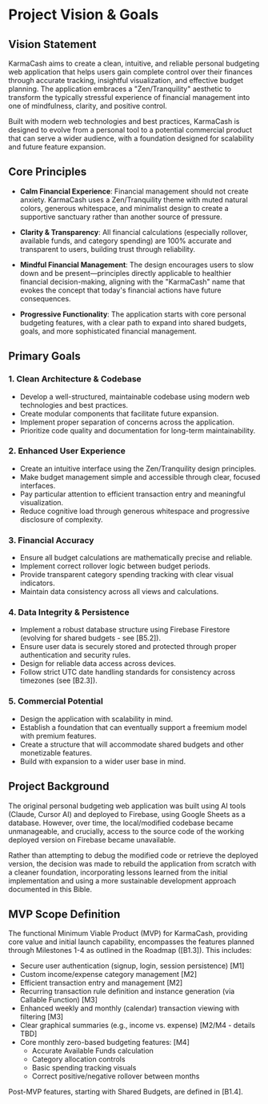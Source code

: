 # Project Vision & Goals

## Vision Statement

KarmaCash aims to create a clean, intuitive, and reliable personal budgeting web application that helps users gain complete control over their finances through accurate tracking, insightful visualization, and effective budget planning. The application embraces a "Zen/Tranquility" aesthetic to transform the typically stressful experience of financial management into one of mindfulness, clarity, and positive control.

Built with modern web technologies and best practices, KarmaCash is designed to evolve from a personal tool to a potential commercial product that can serve a wider audience, with a foundation designed for scalability and future feature expansion.

## Core Principles

- **Calm Financial Experience**: Financial management should not create anxiety. KarmaCash uses a Zen/Tranquility theme with muted natural colors, generous whitespace, and minimalist design to create a supportive sanctuary rather than another source of pressure.

- **Clarity & Transparency**: All financial calculations (especially rollover, available funds, and category spending) are 100% accurate and transparent to users, building trust through reliability.

- **Mindful Financial Management**: The design encourages users to slow down and be present—principles directly applicable to healthier financial decision-making, aligning with the "KarmaCash" name that evokes the concept that today's financial actions have future consequences.

- **Progressive Functionality**: The application starts with core personal budgeting features, with a clear path to expand into shared budgets, goals, and more sophisticated financial management.

## Primary Goals

### 1. Clean Architecture & Codebase
- Develop a well-structured, maintainable codebase using modern web technologies and best practices.
- Create modular components that facilitate future expansion.
- Implement proper separation of concerns across the application.
- Prioritize code quality and documentation for long-term maintainability.

### 2. Enhanced User Experience
- Create an intuitive interface using the Zen/Tranquility design principles.
- Make budget management simple and accessible through clear, focused interfaces.
- Pay particular attention to efficient transaction entry and meaningful visualization.
- Reduce cognitive load through generous whitespace and progressive disclosure of complexity.

### 3. Financial Accuracy
- Ensure all budget calculations are mathematically precise and reliable.
- Implement correct rollover logic between budget periods.
- Provide transparent category spending tracking with clear visual indicators.
- Maintain data consistency across all views and calculations.

### 4. Data Integrity & Persistence
- Implement a robust database structure using Firebase Firestore (evolving for shared budgets - see [B5.2]).
- Ensure user data is securely stored and protected through proper authentication and security rules.
- Design for reliable data access across devices.
- Follow strict UTC date handling standards for consistency across timezones (see [B2.3]).

### 5. Commercial Potential
- Design the application with scalability in mind.
- Establish a foundation that can eventually support a freemium model with premium features.
- Create a structure that will accommodate shared budgets and other monetizable features.
- Build with expansion to a wider user base in mind.

## Project Background

The original personal budgeting web application was built using AI tools (Claude, Cursor AI) and deployed to Firebase, using Google Sheets as a database. However, over time, the local/modified codebase became unmanageable, and crucially, access to the source code of the working deployed version on Firebase became unavailable.

Rather than attempting to debug the modified code or retrieve the deployed version, the decision was made to rebuild the application from scratch with a cleaner foundation, incorporating lessons learned from the initial implementation and using a more sustainable development approach documented in this Bible.

## MVP Scope Definition

The functional Minimum Viable Product (MVP) for KarmaCash, providing core value and initial launch capability, encompasses the features planned through Milestones 1-4 as outlined in the Roadmap ([B1.3]). This includes:

- Secure user authentication (signup, login, session persistence) [M1]
- Custom income/expense category management [M2]
- Efficient transaction entry and management [M2]
- Recurring transaction rule definition and instance generation (via Callable Function) [M3]
- Enhanced weekly and monthly (calendar) transaction viewing with filtering [M3]
- Clear graphical summaries (e.g., income vs. expense) [M2/M4 - details TBD]
- Core monthly zero-based budgeting features: [M4]
  - Accurate Available Funds calculation
  - Category allocation controls
  - Basic spending tracking visuals
  - Correct positive/negative rollover between months

Post-MVP features, starting with Shared Budgets, are defined in [B1.4].